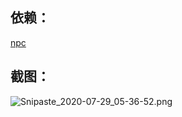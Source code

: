 ## 依赖：
[npc](https://github.com/yhl452493373/npc)

## 截图：
![Snipaste_2020-07-29_05-36-52.png](Snipaste_2020-07-29_05-36-52.png)